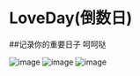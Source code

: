 # LoveDay(倒数日)


##记录你的重要日子
呵呵哒
 
  


![image](https://github.com/TEENSTITAN/LoveDay/master/image/main.jpg)
![image](https://github.com/TEENSTITAN/LoveDay/master/image/edit.jpg)
![image](https://github.com/TEENSTITAN/LoveDay/master/image/detail.jpg)